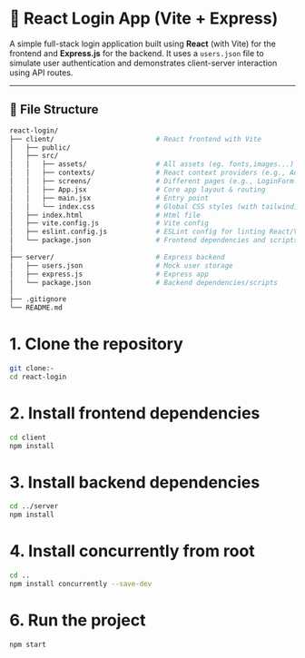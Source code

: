# 🔐 React Login App (Vite + Express)

A simple full-stack login application built using **React** (with Vite) for the frontend and **Express.js** for the backend. It uses a `users.json` file to simulate user authentication and demonstrates client-server interaction using API routes.

---
## 📁 File Structure

```bash
react-login/
├── client/                         # React frontend with Vite
│   ├── public/                     
│   ├── src/
│   │   ├── assets/                 # All assets (eg. fonts,images...)
│   │   ├── contexts/               # React context providers (e.g., AuthContext.jsx)
│   │   ├── screens/                # Different pages (e.g., LoginForm.jsx)
│   │   ├── App.jsx                 # Core app layout & routing
│   │   ├── main.jsx                # Entry point
│   │   └── index.css               # Global CSS styles (with tailwind)
│   ├── index.html                  # Html file
│   ├── vite.config.js              # Vite config
│   ├── eslint.config.js            # ESLint config for linting React/Vite code
│   └── package.json                # Frontend dependencies and scripts
│
├── server/                         # Express backend
│   ├── users.json                  # Mock user storage
│   ├── express.js                  # Express app
│   └── package.json                # Backend dependencies/scripts
│
├── .gitignore
└── README.md
```

# 1. Clone the repository
```bash
git clone:-
cd react-login
```

# 2. Install frontend dependencies
```bash
cd client
npm install
```

# 3. Install backend dependencies
```bash
cd ../server
npm install
```

# 4. Install concurrently from root
```bash
cd ..
npm install concurrently --save-dev
```

# 6. Run the project
```bash
npm start
```
